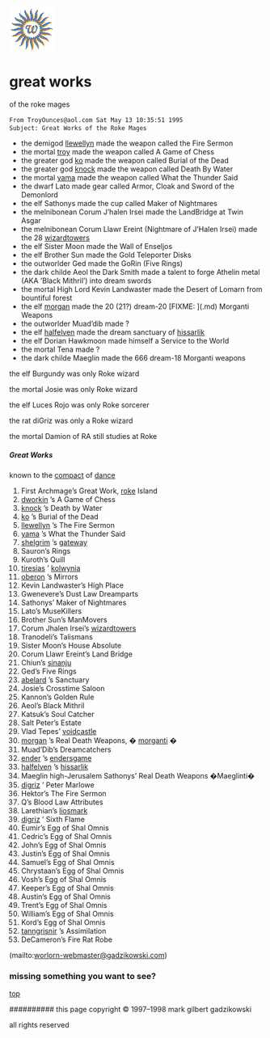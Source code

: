 ![wsun](assets/wsun.gif)

# great works



of the roke mages

```
From TroyOunces@aol.com Sat May 13 10:35:51 1995
Subject: Great Works of the Roke Mages

```

 

* the demigod  [llewellyn](llewellyn.md)  made the weapon called the Fire Sermon
* the mortal  [troy](troy.md)  made the weapon called A Game of Chess
* the greater god  [ko](ko.md)  made the weapon called Burial of the Dead
* the greater god  [knock](knock.md)  made the weapon called Death By Water
* the mortal  [yama](yama.md)  made the weapon called What the Thunder Said
* the dwarf Lato made gear called Armor, Cloak and Sword of the Demonlord
* the elf Sathonys made the cup called Maker of Nightmares
* the melnibonean Corum J’halen Irsei made the LandBridge at Twin Asgar
* the melnibonean Corum Llawr Ereint (Nightmare of J’Halen Irsei) made the 28  [wizardtowers](wizardtowers.md)
* the elf Sister Moon made the Wall of Enseljos
* the elf Brother Sun made the Gold Teleporter Disks
* the outworlder Ged made the GoRin (Five Rings)
* the dark childe Aeol the Dark Smith made a talent to forge Athelin metal (AKA ’Black Mithril’) into dream swords
* the mortal High Lord Kevin Landwaster made the Desert of Lomarn from bountiful forest
* the elf  [morgan](morgan.md)  made the 20 (21?) dream-20  [FIXME: \](\.md) Morganti Weapons
* the outworlder Muad’dib made ?
* the elf  [halfelven](halfelven.md)  made the dream sanctuary of  [hissarlik](hissarlik.md)
* the elf Dorian Hawkmoon made himself a Service to the World
* the mortal Tena made ?
* the dark childe Maeglin made the 666 dream-18 Morganti weapons

 the elf Burgundy was only Roke wizard

 the mortal Josie was only Roke wizard 

 the elf Luces Rojo was only Roke sorcerer 

 the rat diGriz was only a Roke wizard 

 the mortal Damion of RA still studies at Roke 

 





 
#####  Great Works

known to the  [compact](compact.md)  of  [dance](dance.md) 







 

1. First Archmage’s Great Work,  [roke](roke.md)  Island
1. [dworkin](dworkin.md) ’s A Game of Chess
1. [knock](knock.md) ’s Death by Water
1. [ko](ko.md) ’s Burial of the Dead
1. [llewellyn](llewellyn.md) ’s The Fire Sermon
1. [yama](yama.md) ’s What the Thunder Said
1. [shelgrim](shelgrim.md) ’s  [gateway](gateway.md)
1. Sauron’s Rings
1. Kuroth’s Quill
1. [tiresias](tiresias.md) ’  [kolwynia](kolwynia.md)
1. [oberon](oberon.md) ’s Mirrors
1. Kevin Landwaster’s High Place
1. Gwenevere’s Dust Law Dreamparts
1. Sathonys’ Maker of Nightmares
1. Lato’s MuseKillers
1. Brother Sun’s ManMovers
1. Corum Jhalen Irsei’s  [wizardtowers](wizardtowers.md)
1. Tranodeli’s Talismans
1. Sister Moon’s House Absolute
1. Corum Llawr Ereint’s Land Bridge
1. Chiun’s  [sinanju](sinanju.md)
1. Ged’s Five Rings
1. [abelard](abelard.md) ’s Sanctuary
1. Josie’s Crosstime Saloon
1. Kannon’s Golden Rule
1. Aeol’s Black Mithril
1. Katsuk’s Soul Catcher
1. Salt Peter’s Estate
1. Vlad Tepes’  [voidcastle](voidcastle.md)
1. [morgan](morgan.md) ’s Real Death Weapons, � [morganti](morganti.md) �
1. Muad’Dib’s Dreamcatchers
1. [ender](ender.md) ’s  [endersgame](endersgame.md)
1. [halfelven](halfelven.md) ’s  [hissarlik](hissarlik.md)
1. Maeglin high-Jerusalem Sathonys’ Real Death Weapons �Maeglinti�
1. [digriz](digriz.md) ’ Peter Marlowe
1. Hektor’s The Fire Sermon
1. Q’s Blood Law Attributes
1. Larethian’s  [liosmark](liosmark.md)
1. [digriz](digriz.md) ’ Sixth Flame
1. Eumir’s Egg of Shal Omnis
1. Cedric’s Egg of Shal Omnis
1. John’s Egg of Shal Omnis
1. Justin’s Egg of Shal Omnis
1. Samuel’s Egg of Shal Omnis
1. Chrystaan’s Egg of Shal Omnis
1. Vosh’s Egg of Shal Omnis
1. Keeper’s Egg of Shal Omnis
1. Austin’s Egg of Shal Omnis
1. Trent’s Egg of Shal Omnis
1. William’s Egg of Shal Omnis
1. Kord’s Egg of Shal Omnis
1. [tanngrisnir](tanngrisnir.md) ’s Assimilation
1. DeCameron’s Fire Rat Robe

 

 (mailto:worlorn-webmaster@gadzikowski.com) 


### missing something you want to see?



 [top](#top) 


########## this page copyright © 1997–1998 mark gilbert gadzikowski

all rights reserved
